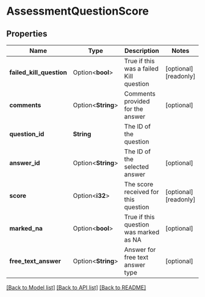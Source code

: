 # AssessmentQuestionScore

## Properties

Name | Type | Description | Notes
------------ | ------------- | ------------- | -------------
**failed_kill_question** | Option<**bool**> | True if this was a failed Kill question | [optional][readonly]
**comments** | Option<**String**> | Comments provided for the answer | [optional]
**question_id** | **String** | The ID of the question | 
**answer_id** | Option<**String**> | The ID of the selected answer | [optional]
**score** | Option<**i32**> | The score received for this question | [optional][readonly]
**marked_na** | Option<**bool**> | True if this question was marked as NA | [optional]
**free_text_answer** | Option<**String**> | Answer for free text answer type | [optional]

[[Back to Model list]](../README.md#documentation-for-models) [[Back to API list]](../README.md#documentation-for-api-endpoints) [[Back to README]](../README.md)


